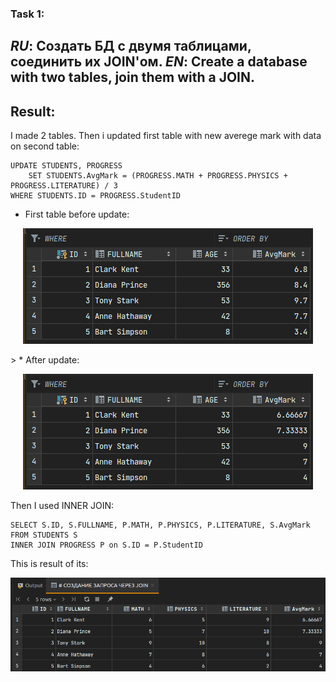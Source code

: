 ### Task 1:

**_RU_**: Создать БД с двумя таблицами, соединить их JOIN'ом.
**_EN_**: Create a database with two tables, join them with a JOIN.
---
## Result:
I made 2 tables. 
Then i updated first table with new averege mark with data on second table:
     
    UPDATE STUDENTS, PROGRESS
        SET STUDENTS.AvgMark = (PROGRESS.MATH + PROGRESS.PHYSICS + PROGRESS.LITERATURE) / 3
    WHERE STUDENTS.ID = PROGRESS.StudentID
* First table before update:
<p align="center">
<img alt="img.png" src="images/HW_13_1.png"/>
</p>>
* After update:
<p align="center">
<img alt="img.png" src="images/HW_13_2.png"/>
</p>

Then I used INNER JOIN:

    SELECT S.ID, S.FULLNAME, P.MATH, P.PHYSICS, P.LITERATURE, S.AvgMark
    FROM STUDENTS S
    INNER JOIN PROGRESS P on S.ID = P.StudentID
This is result of its:
<p align="center">
<img alt="img.png" src="images/HW_13_3_join.png"/>
</p>